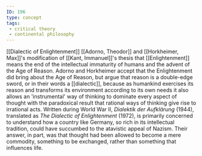 ```yaml
---
ID: 196
type: concept
tags: 
 - critical theory
 - continental philosophy
---
```


[[Dialectic of Enlightenment]]
[[Adorno, Theodor]] and [[Horkheimer, Max]]'s modification
of [[Kant, Immanuel]]'s thesis
that [[Enlightenment]] means
the end of the intellectual immaturity of humans and the advent of the
Age of Reason. Adorno and Horkheimer accept that the Enlightenment did
bring about the Age of Reason, but argue that reason is a double-edge
sword, or in their words a
[[dialectic]], because as
humankind exercises its reason and transforms its environment according
to its own needs it also allows an 'instrumental' way of thinking to
dominate every aspect of thought with the paradoxical result that
rational ways of thinking give rise to irrational acts. Written during
World War II, *Dialektik der Aufklärung* (1944), translated as *The Dialectic of Enlightenment* (1972), is primarily concerned to understand
how a country like Germany, so rich in its intellectual tradition, could
have succumbed to the atavistic appeal of Nazism. Their answer, in part,
was that thought had been allowed to become a mere commodity, something
to be exchanged, rather than something that influences life.
